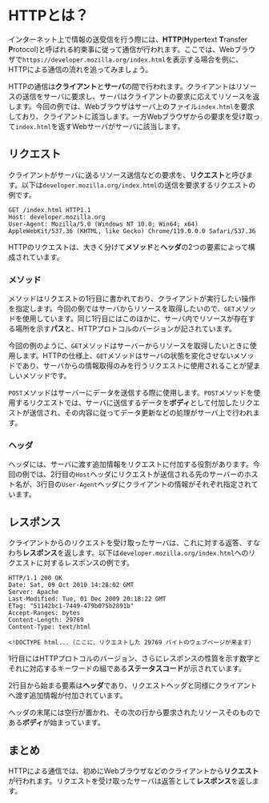 # HTTPとは？
インターネット上で情報の送受信を行う際には、**HTTP**(**H**yper**t**ext **T**ransfer **P**rotocol)と呼ばれる約束事に従って通信が行われます。ここでは、Webブラウザで`https://developer.mozilla.org/index.html`を表示する場合を例に、HTTPによる通信の流れを追ってみましょう。

HTTPの通信は**クライアント**と**サーバ**の間で行われます。クライアントはリソースの送信をサーバに要求し、サーバはクライアントの要求に応えてリソースを返します。今回の例では、Webブラウザはサーバ上のファイル`index.html`を要求しており、クライアントに該当します。一方Webブラウザからの要求を受け取って`index.html`を返すWebサーバがサーバに該当します。

## リクエスト
クライアントがサーバに送るリソース送信などの要求を、**リクエスト**と呼びます。以下は`developer.mozilla.org/index.html`の送信を要求するリクエストの例です。

```HTTP
GET /index.html HTTP1.1
Host: developer.mozilla.org
User-Agent: Mozilla/5.0 (Windows NT 10.0; Win64; x64) AppleWebKit/537.36 (KHTML, like Gecko) Chrome/119.0.0.0 Safari/537.36
```

HTTPのリクエストは、大きく分けて**メソッド**と**ヘッダ**の2つの要素によって構成されています。

### メソッド
メソッドはリクエストの1行目に書かれており、クライアントが実行したい操作を指定します。今回の例ではサーバからリソースを取得したいので、`GET`メソッドを使用しています。同じ1行目にはこのほかに、サーバ内でリソースが存在する場所を示す**パス**と、HTTPプロトコルのバージョンが記されています。

今回の例のように、`GET`メソッドはサーバーからリソースを取得したいときに使用します。HTTPの仕様上、`GET`メソッドはサーバの状態を変化させないメソッドであり、サーバからの情報取得のみを行うリクエストに使用されることが望ましいメソッドです。

`POST`メソッドはサーバーにデータを送信する際に使用します。`POST`メソッドを使用するリクエストでは、サーバに送信するデータを**ボディ**として付加したリクエストが送信され、その内容に従ってデータ更新などの処理がサーバ上で行われます。

### ヘッダ
ヘッダには、サーバに渡す追加情報をリクエストに付加する役割があります。今回の例では、2行目の`Host`ヘッダにリクエストが送信される先のサーバーのホスト名が、3行目の`User-Agent`ヘッダにクライアントの情報がそれぞれ指定されています。

## レスポンス
クライアントからのリクエストを受け取ったサーバは、これに対する返答、すなわち**レスポンス**を返します。以下は`developer.mozilla.org/index.html`へのリクエストに対するレスポンスの例です。

```
HTTP/1.1 200 OK
Date: Sat, 09 Oct 2010 14:28:02 GMT
Server: Apache
Last-Modified: Tue, 01 Dec 2009 20:18:22 GMT
ETag: "51142bc1-7449-479b075b2891b"
Accept-Ranges: bytes
Content-Length: 29769
Content-Type: text/html

<!DOCTYPE html...（ここに、リクエストした 29769 バイトのウェブページが来ます）
```

1行目にはHTTPプロトコルのバージョン、さらにレスポンスの性質を示す数字とそれに対応するキーワードの組である**ステータスコード**が示されています。

2行目から始まる要素は**ヘッダ**であり、リクエストヘッダと同様にクライアントへ渡す追加情報が付加されています。

ヘッダの末尾には空行が置かれ、その次の行から要求されたリソースそのものである**ボディ**が始まっています。

## まとめ
HTTPによる通信では、初めにWebブラウザなどのクライアントから**リクエスト**が行われます。リクエストを受け取ったサーバは返答として**レスポンス**を返します。
